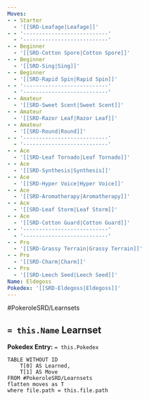 ```yaml
---
Moves:
- - Starter
  - '[[SRD-Leafage|Leafage]]'
- - '---------------------------'
  - '---------------------------'
- - Beginner
  - '[[SRD-Cotton Spore|Cotton Spore]]'
- - Beginner
  - '[[SRD-Sing|Sing]]'
- - Beginner
  - '[[SRD-Rapid Spin|Rapid Spin]]'
- - '---------------------------'
  - '---------------------------'
- - Amateur
  - '[[SRD-Sweet Scent|Sweet Scent]]'
- - Amateur
  - '[[SRD-Razor Leaf|Razor Leaf]]'
- - Amateur
  - '[[SRD-Round|Round]]'
- - '---------------------------'
  - '---------------------------'
- - Ace
  - '[[SRD-Leaf Tornado|Leaf Tornado]]'
- - Ace
  - '[[SRD-Synthesis|Synthesis]]'
- - Ace
  - '[[SRD-Hyper Voice|Hyper Voice]]'
- - Ace
  - '[[SRD-Aromatherapy|Aromatherapy]]'
- - Ace
  - '[[SRD-Leaf Storm|Leaf Storm]]'
- - Ace
  - '[[SRD-Cotton Guard|Cotton Guard]]'
- - '---------------------------'
  - '---------------------------'
- - Pro
  - '[[SRD-Grassy Terrain|Grassy Terrain]]'
- - Pro
  - '[[SRD-Charm|Charm]]'
- - Pro
  - '[[SRD-Leech Seed|Leech Seed]]'
Name: Eldegoss
Pokedex: '[[SRD-Eldegoss|Eldegoss]]'
---
```


#PokeroleSRD/Learnsets

## `= this.Name` Learnset

**Pokedex Entry:** `= this.Pokedex`

```dataview
TABLE WITHOUT ID
    T[0] AS Learned,
    T[1] AS Move
FROM #PokeroleSRD/Learnsets
flatten moves as T
where file.path = this.file.path
```
